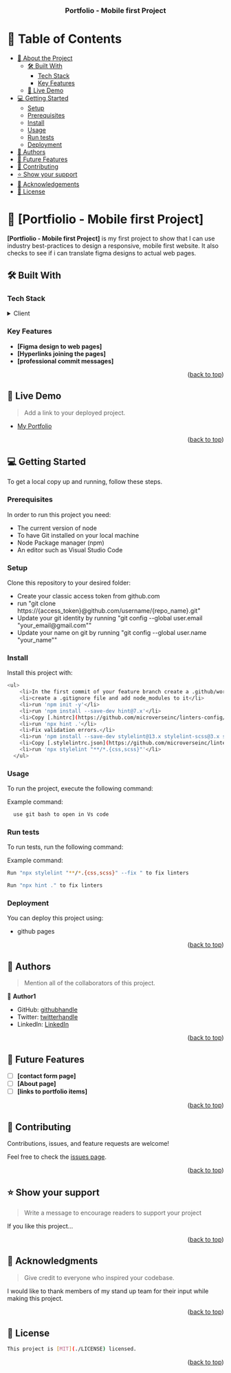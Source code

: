 <a name="readme-top"></a>


<div align="center">
  
  <br/>

  <h3><b>Portfolio - Mobile first Project</b></h3>

</div>

<!-- TABLE OF CONTENTS -->

# 📗 Table of Contents

- [📖 About the Project](#about-project)
  - [🛠 Built With](#built-with)
    - [Tech Stack](#tech-stack)
    - [Key Features](#key-features)
  - [🚀 Live Demo](#live-demo)
- [💻 Getting Started](#getting-started)
  - [Setup](#setup)
  - [Prerequisites](#prerequisites)
  - [Install](#install)
  - [Usage](#usage)
  - [Run tests](#run-tests)
  - [Deployment](#triangular_flag_on_post-deployment)
- [👥 Authors](#authors)
- [🔭 Future Features](#future-features)
- [🤝 Contributing](#contributing)
- [⭐️ Show your support](#support)
- [🙏 Acknowledgements](#acknowledgements)
- [📝 License](#license)

<!-- PROJECT DESCRIPTION -->

# 📖 [Portfiolio - Mobile first Project] <a name="about-project"></a>


**[Portfiolio - Mobile first Project]** is my first project to show that I can use industry best-practices to design a responsive, mobile first website. It also checks to see if i can translate figma designs to actual web pages.

## 🛠 Built With <a name="built-with"></a>

### Tech Stack <a name="tech-stack"></a>


<details>
  <summary>Client</summary>
  <ul>
    <li>HTML</li>
    <li>CSS</li>
  </ul>
</details>


<!-- Features -->

### Key Features <a name="key-features"></a>


- **[Figma design to web pages]**
- **[Hyperlinks joining the pages]**
- **[professional commit messages]**

<p align="right">(<a href="#readme-top">back to top</a>)</p>

<!-- LIVE DEMO -->

## 🚀 Live Demo <a name="live-demo"></a>

> Add a link to your deployed project.

- [My Portfolio](https://bestbynature.github.io/portfolio/)

<p align="right">(<a href="#readme-top">back to top</a>)</p>

<!-- GETTING STARTED -->

## 💻 Getting Started <a name="getting-started"></a>


To get a local copy up and running, follow these steps.

### Prerequisites

In order to run this project you need:
<ul>
    <li>The current version of node</li>
    <li>To have Git installed on your local machine</li>
    <li>Node Package manager (npm) </li>
    <li>An editor such as Visual Studio Code</li>
  </ul>


### Setup

Clone this repository to your desired folder:
<ul>
    <li>Create your classic access token from github.com</li>
    <li>run "git clone https://{access_token}@github.com/username/{repo_name}.git"</li>
    <li>Update your git identity by running "git config --global user.email "your_email@gmail.com""</li>
    <li>Update your name on git by running "git config --global user.name "your_name""</li>
  </ul>


### Install

Install this project with:

```sh
<ul>
    <li>In the first commit of your feature branch create a .github/workflows folder and add a copy of [.github/workflows/linters.yml](https://github.com/microverseinc/linters-config/blob/master/html-css/.github/workflows/linters.yml) to that folder.</li>
    <li>create a .gitignore file and add node_modules to it</li>
    <li>run 'npm init -y'</li>
    <li>run 'npm install --save-dev hint@7.x'</li>
    <li>Copy [.hintrc](https://github.com/microverseinc/linters-config/blob/master/html-css/.hintrc) to the root directory of your project.</li>
    <li>run 'npx hint .'</li>
    <li>Fix validation errors.</li>
    <li>run 'npm install --save-dev stylelint@13.x stylelint-scss@3.x stylelint-config-standard@21.x stylelint-csstree-validator@1.x'</li>
    <li>Copy [.stylelintrc.json](https://github.com/microverseinc/linters-config/blob/master/html-css/.stylelintrc.json) to the root directory of your project.</li>
    <li>run 'npx stylelint "**/*.{css,scss}"'</li>
  </ul>
```

### Usage

To run the project, execute the following command:


Example command:

```sh
  use git bash to open in Vs code
```


### Run tests

To run tests, run the following command:


Example command:

```sh
Run "npx stylelint "**/*.{css,scss}" --fix " to fix linters 
```

```sh
Run "npx hint ." to fix linters
```

  ### Deployment

You can deploy this project using:

- github pages

<p align="right">(<a href="#readme-top">back to top</a>)</p>

<!-- AUTHORS -->

## 👥 Authors <a name="authors"></a>

> Mention all of the collaborators of this project.

👤 **Author1**

- GitHub: [githubhandle](https://github.com/Bestbynature)
- Twitter: [twitterhandle](https://twitter.com/Dammybest)
- LinkedIn: [LinkedIn](https://www.linkedin.com/in/damilare-ismaila-4a5a8b30/)



<p align="right">(<a href="#readme-top">back to top</a>)</p>

<!-- FUTURE FEATURES -->

## 🔭 Future Features <a name="future-features"></a>

- [ ] **[contact form page]**
- [ ] **[About page]**
- [ ] **[links to portfolio items]**

<p align="right">(<a href="#readme-top">back to top</a>)</p>

<!-- CONTRIBUTING -->

## 🤝 Contributing <a name="contributing"></a>

Contributions, issues, and feature requests are welcome!

Feel free to check the [issues page](../../issues/).

<p align="right">(<a href="#readme-top">back to top</a>)</p>

<!-- SUPPORT -->

## ⭐️ Show your support <a name="support"></a>

> Write a message to encourage readers to support your project

If you like this project...

<p align="right">(<a href="#readme-top">back to top</a>)</p>

<!-- ACKNOWLEDGEMENTS -->

## 🙏 Acknowledgments <a name="acknowledgements"></a>

> Give credit to everyone who inspired your codebase.

I would like to thank members of my stand up team for their input while making this project.

<p align="right">(<a href="#readme-top">back to top</a>)</p>


<!-- LICENSE -->

## 📝 License <a name="license"></a>

```sh
This project is [MIT](./LICENSE) licensed.
```


<p align="right">(<a href="#readme-top">back to top</a>)</p>
